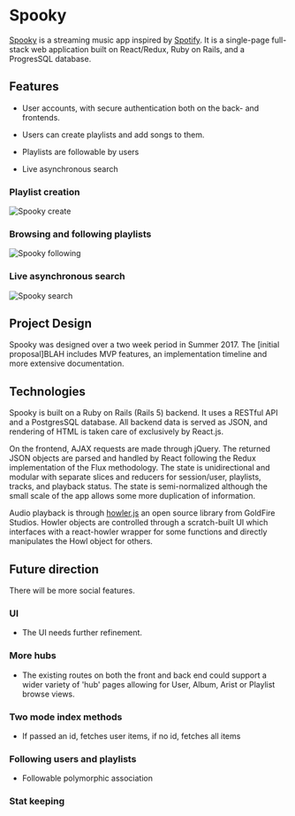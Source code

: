 # Spooky

[Spooky][live-link] is a streaming music app inspired by [Spotify][spotify]. It is a single-page full-stack web application built on React/Redux, Ruby on Rails, and a ProgresSQL database.

## Features

* User accounts, with secure authentication both on the back- and frontends.

* Users can create playlists and add songs to them.

* Playlists are followable by users

* Live asynchronous search

### Playlist creation
![Spooky create](docs/screenshots/create.gif)


### Browsing and following playlists
![Spooky following](docs/screenshots/following.gif)


### Live asynchronous search
![Spooky search](docs/screenshots/search.gif)


## Project Design

Spooky was designed over a two week period in Summer 2017. The [initial proposal]BLAH includes MVP features, an implementation timeline and more extensive documentation.

## Technologies

Spooky is built on a Ruby on Rails (Rails 5) backend. It uses a RESTful API and a PostgresSQL database. All backend data is served as JSON, and rendering of HTML is taken care of exclusively by React.js.

On the frontend, AJAX requests are made through jQuery. The returned JSON objects are parsed and handled by React following the Redux implementation of the Flux methodology. The state is unidirectional and modular with separate slices and reducers for session/user, playlists, tracks, and playback status. The state is semi-normalized although the small scale of the app allows some more duplication of information.

Audio playback is through [howler.js][howler] an open source library from GoldFire Studios. Howler objects are controlled through a scratch-built UI which interfaces with a react-howler wrapper for some functions and directly manipulates the Howl object for others.

## Future direction

There will be more social features.

### UI

* The UI needs further refinement.

### More hubs

* The existing routes on both the front and back end could support a wider variety of 'hub' pages allowing for User, Album, Arist or Playlist browse views.

### Two mode index methods
* If passed an id, fetches user items, if no id, fetches all items

### Following users and playlists
* Followable polymorphic association

### Stat keeping

[live-link]: https://www.spooky.live
[spotify]: https://spotify.com
[howler]: https://howlerjs.com
